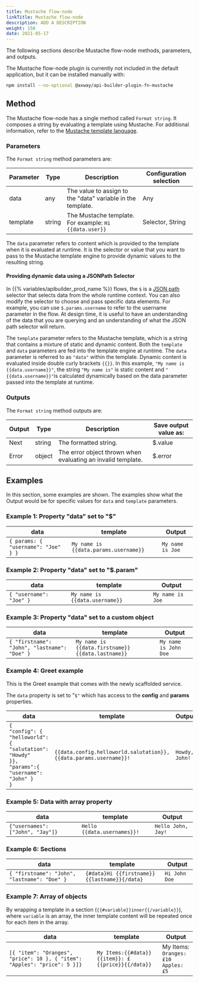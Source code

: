```yaml
---
title: Mustache flow-node
linkTitle: Mustache flow-node
description: ADD A DESCRIPTION
weight: 150
date: 2021-05-17
---
```


The following sections describe Mustache flow-node methods, parameters, and outputs.

The Mustache flow-node plugin is currently not included in the default application, but it can be installed manually with:

```bash
npm install --no-optional @axway/api-builder-plugin-fn-mustache
```

## Method

The Mustache flow-node has a single method called `Format string`. It composes a string by evaluating a template using Mustache. For additional information, refer to the [Mustache template language](http://mustache.github.io/mustache.5.html).

### Parameters

The `Format string` method parameters are:

| Parameter | Type | Description | Configuration selection |
| --- | --- | --- | --- |
| data | any | The value to assign to the "data" variable in the template. | Any |
| template | string | The Mustache template. For example: `Hi {{data.user}}` | Selector, String |

The `data` parameter refers to content which is provided to the template when it is evaluated at runtime. It is the selector or value that you want to pass to the Mustache template engine to provide dynamic values to the resulting string.

#### Providing dynamic data using a JSONPath Selector

In {{% variables/apibuilder_prod_name %}} flows, the `$` is a [JSON path](http://jsonpath.com/) selector that selects data from the whole runtime context. You can also modify the selector to choose and pass specific data elements. For example, you can use `$.params.username` to refer to the username parameter in the flow. At design time, it is useful to have an understanding of the data that you are querying and an understanding of what the JSON path selector will return.

The `template` parameter refers to the Mustache template, which is a string that contains a mixture of static and dynamic content. Both the `template` and `data` parameters are fed into the template engine at runtime. The `data` parameter is referred to as `"data"` within the template. Dynamic content is evaluated inside double curly brackets `{{}}`. In this example, `"My name is {{data.username}}"`, the string `"My name is"` is static content and `"{{data.username}}"`is calculated dynamically based on the data parameter passed into the template at runtime.

### Outputs

The `Format string` method outputs are:

| Output | Type | Description | Save output value as: |
| --- | --- | --- | --- |
| Next | string | The formatted string. | $.value |
| Error | object | The error object thrown when evaluating an invalid template. | $.error |

## Examples

In this section, some examples are shown. The examples show what the Output would be for specific values for `data` and `template` parameters.

### Example 1: Property "data" set to "$"

| data | template | Output |
| --- | --- | --- |
| `{ params: { "username": "Joe" } }` | `My name is {{data.params.username}}` | `My name is Joe` |

### Example 2: Property "data" set to "$.param"

| data | template | Output |
| --- | --- | --- |
| `{ "username": "Joe" }` | `My name is {{data.username}}` | `My name is Joe` |

### Example 3: Property "data" set to a custom object

| data | template | Output |
| --- | --- | --- |
| `{ "firstname": "John", "lastname": "Doe" }` | `My name is {{data.firstname}} {{data.lastname}}` | `My name is John Doe` |

### Example 4: Greet example

This is the Greet example that comes with the newly scaffolded service.

The `data` property is set to "`$"` which has access to the **config** and **params** properties.

| data | template | Output |
| --- | --- | --- |
| `{`  <br />`"config": {`  <br />`"helloworld": {`  <br />`"salutation": "Howdy"`  <br />`}},`  <br />`"params":{ "username": "John" }`  <br />`}` | `{{data.config.helloworld.salutation}}, {{data.params.username}}!` | `Howdy, John!` |

### Example 5: Data with array property

| data | template | Output |
| --- | --- | --- |
| `{"usernames": ["John", "Jay"]}` | `Hello {{data.usernames}}!` | `Hello John, Jay!` |

### Example 6: Sections

| data | template | Output |
| --- | --- | --- |
| `{ "firstname": "John", "lastname": "Doe" }` | `{#data}Hi {{firstname}} {{lastname}}{/data}` | `Hi John Doe` |

### Example 7: Array of objects

By wrapping a template in a section (`{{#variable}}inner{{/variable}}`), where `variable` is an array, the inner template content will be repeated once for each item in the array.

| data | template | Output |
| --- | --- | --- |
| `[{ "item": "Oranges", "price": 10 }, { "item": "Apples": "price": 5 }]}` | `My Items:{{#data}}{{item}}: £{{price}}{{/data}}` | My Items:  <br />`Oranges: £10`  <br />`Apples: £5` |

